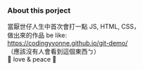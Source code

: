### About this porject
當厭世仔人生中首次會打一點 JS, HTML, CSS，  
做出來的作品 be like:  
https://codingyvonne.github.io/git-demo/  
（應該沒有人會看到這個東西ㄅ）  
🩷 love & peace 🤗
